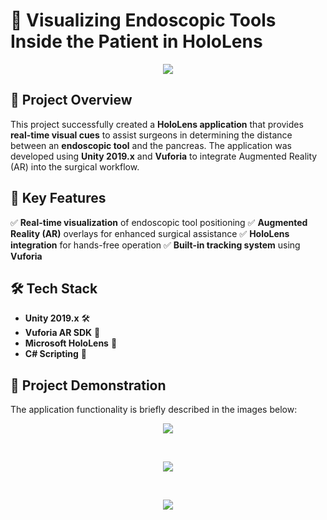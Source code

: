 <p align="center" width=100%>
  <h1>🔬 Visualizing Endoscopic Tools Inside the Patient in HoloLens</h1>
</p>

<p align="center" width=100%>
  <img src="https://github.com/dbg0899/MAR_Project/assets/104513440/924cc386-c6ba-4093-939d-c71b9f80fb89"/>
</p>

## 🏥 Project Overview
This project successfully created a **HoloLens application** that provides **real-time visual cues** to assist surgeons in determining the distance between an **endoscopic tool** and the pancreas. The application was developed using **Unity 2019.x** and **Vuforia** to integrate Augmented Reality (AR) into the surgical workflow.

## 🎯 Key Features
✅ **Real-time visualization** of endoscopic tool positioning
✅ **Augmented Reality (AR)** overlays for enhanced surgical assistance
✅ **HoloLens integration** for hands-free operation
✅ **Built-in tracking system** using **Vuforia**

## 🛠️ Tech Stack
- **Unity 2019.x** 🛠️
- **Vuforia AR SDK** 🥽
- **Microsoft HoloLens** 🏥
- **C# Scripting** 🔄

## 📸 Project Demonstration
The application functionality is briefly described in the images below:

<p align="center">
  <img src="https://github.com/dbg0899/MAR_Project/assets/104513440/28a5ea0f-f992-4e07-a170-741225b024fc"/>
</p>
<br/>
<p align="center">
  <img src="https://github.com/dbg0899/MAR_Project/assets/104513440/bc27b655-68b4-4398-86ec-dc1b256e14c2"/>
</p>
<br/>
<p align="center">
  <img src="https://github.com/dbg0899/MAR_Project/assets/104513440/ee4d42b0-e19e-4ca6-94a3-1056dfc96a8c"/>
</p>


